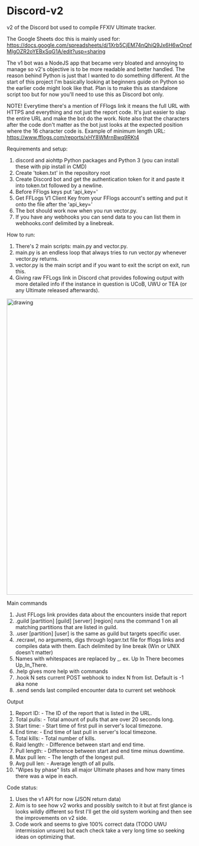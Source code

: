 # Discord-v2
v2 of the Discord bot used to compile FFXIV Ultimate tracker.

The Google Sheets doc this is mainly used for:
https://docs.google.com/spreadsheets/d/1Xrb5CjEM74nQhiQ9Jx6H6wOnpfMIgOZR2oYEBxSqG1A/edit?usp=sharing

The v1 bot was a NodeJS app that became very bloated and annoying to manage so v2's objective is to be more readable and better handled. The reason behind Python is just that I wanted to do something different. At the start of this project I'm basically looking at beginners guide on Python so the earlier code might look like that.
Plan is to make this as standalone script too but for now you'll need to use this as Discord bot only.

NOTE! Everytime there's a mention of FFlogs link it means the full URL with HTTPS and everything and not just the report code. It's just easier to slap the entire URL and make the bot do the work. Note also that the characters after the code don't matter as the bot just looks at the expected position where the 16 character code is.
Example of minimum length URL: https://www.fflogs.com/reports/xHY8WMrnBwq9RKt4

Requirements and setup:
1. discord and aiohttp Python packages and Python 3 (you can install these with pip install in CMD)
2. Create 'token.txt' in the repository root
3. Create Discord bot and get the authentication token for it and paste it into token.txt followed by a newline.
4. Before FFlogs keys put 'api_key='
5. Get FFLogs V1 Client Key from your FFlogs account's setting and put it onto the file after the 'api_key='
6. The bot should work now when you run vector.py.
7. If you have any webhooks you can send data to you can list them in webhooks.conf delimited by a linebreak.

How to run:
1. There's 2 main scripts: main.py and vector.py.
2. main.py is an endless loop that always tries to run vector.py whenever vector.py returns.
3. vector.py is the main script and if you want to exit the script on exit, run this.
4. Giving raw FFLogs link in Discord chat provides following output with more detailed info if the instance in question is UCoB, UWU or TEA (or any Ultimate released afterwards).
<img src="https://cdn.discordapp.com/attachments/587267707293007872/767436134451904613/unknown.png" alt="drawing" width="800"/>

Main commands
1. Just FFLogs link provides data about the encounters inside that report
2. .guild [partition] [guild] [server] [region] runs the command 1 on all matching partitions that are listed in guild.
3. .user [partition] [user] is the same as guild but targets specific user.
4. .recrawl, no arguments, digs through logarr.txt file for fflogs links and compiles data with them. Each delimited by line break (Win or UNIX doesn't matter)
5. Names with whitespaces are replaced by _. ex. Up In There becomes Up_In_There.
6. .help gives more help with commands
7. .hook N sets current POST webhook to index N from list. Default is -1 aka none
8. .send sends last compiled encounter data to current set webhook

Output
1. Report ID:      - The ID of the report that is listed in the URL.
2. Total pulls:    - Total amount of pulls that are over 20 seconds long.
3. Start time:     - Start time of first pull in server's local timezone.
4. End time:       - End time of last pull in server's local timezone.
5. Total kills:    - Total number of kills.
6. Raid length:    - Difference between start and end time.
7. Pull length:    - Difference between start and end time minus downtime.
8. Max pull len:   - The length of the longest pull.
9. Avg pull len:   - Average length of all pulls.
10. "Wipes by phase" lists all major Ultimate phases and how many times there was a wipe in each.

Code status:
1. Uses the v1 API for now (JSON return data)
2. Aim is to see how v2 works and possibly switch to it but at first glance is looks wildly different so first I'll get the old system working and then see the improvements on v2 side.
3. Code work and seems to give 100% correct data (TODO UWU intermission unsure) but each check take a very long time so seeking ideas on optimizing that.

